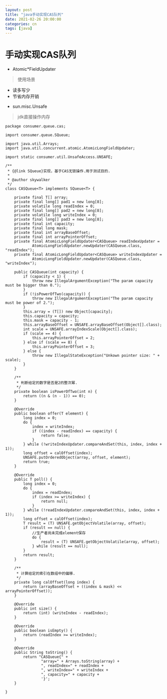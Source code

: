```yaml
---
layout: post
title: "java手动实现CAS队列"
date: 2021-02-26 20:00:00
categories: cn
tags: [java]
---
```


# 手动实现CAS队列
 * Atomic*FieldUpdater
 > 使用场景
  - 读多写少
  - 节省内存开销  
 * sun.misc.Unsafe
 > jdk直接操作内存
 
	package consumer.queue.cas;

	import consumer.queue.SQueue;

	import java.util.Arrays;
	import java.util.concurrent.atomic.AtomicLongFieldUpdater;

	import static consumer.util.UnsafeAccess.UNSAFE;

	/**
	 * {@link SQueue}实现，基于CAS无锁操作.用于测试目的.
	 *
	 * @author skywalker
	 */
	class CASQueue<T> implements SQueue<T> {

		private final T[] array;
		private final long[] pad1 = new long[8];
		private volatile long readIndex = 0;
		private final long[] pad2 = new long[8];
		private volatile long writeIndex = 0;
		private final long[] pad3 = new long[8];
		private final int capacity;
		private final long mask;
		private final int arrayBaseOffset;
		private final int arrayPointerOffset;
		private final AtomicLongFieldUpdater<CASQueue> readIndexUpdater =
				AtomicLongFieldUpdater.newUpdater(CASQueue.class, "readIndex");
		private final AtomicLongFieldUpdater<CASQueue> writeIndexUpdater =
				AtomicLongFieldUpdater.newUpdater(CASQueue.class, "writeIndex");

		public CASQueue(int capacity) {
			if (capacity < 1) {
				throw new IllegalArgumentException("The param capacity must be bigger than 0.");
			}
			if (!isPowerOfTwo(capacity)) {
				throw new IllegalArgumentException("The param capacity must be power of 2.");
			}
			this.array = (T[]) new Object[capacity];
			this.capacity = capacity;
			this.mask = capacity - 1;
			this.arrayBaseOffset = UNSAFE.arrayBaseOffset(Object[].class);
			int scale = UNSAFE.arrayIndexScale(Object[].class);
			if (scale == 4) {
				this.arrayPointerOffset = 2;
			} else if (scale == 8) {
				this.arrayPointerOffset = 3;
			} else {
				throw new IllegalStateException("Unkown pointer size: " + scale);
			}
		}

		/**
		 * 判断给定的数字是否是2的整次幂.
		 */
		private boolean isPowerOfTwo(int n) {
			return ((n & (n - 1)) == 0);
		}

		@Override
		public boolean offer(T element) {
			long index = 0;
			do {
				index = writeIndex;
				if ((index - readIndex) == capacity) {
					return false;
				}
			} while (!writeIndexUpdater.compareAndSet(this, index, index + 1));
			long offset = calOffset(index);
			UNSAFE.putOrderedObject(array, offset, element);
			return true;
		}

		@Override
		public T poll() {
			long index = 0;
			do {
				index = readIndex;
				if (index >= writeIndex) {
					return null;
				}
			} while (!readIndexUpdater.compareAndSet(this, index, index + 1));
			long offset = calOffset(index);
			T result = (T) UNSAFE.getObjectVolatile(array, offset);
			if (result == null) {
				//生产者尚未完成element保存
				do {
					result = (T) UNSAFE.getObjectVolatile(array, offset);
				} while (result == null);
			}
			return result;
		}

		/**
		 * 计算给定的索引在数组中的偏移.
		 */
		private long calOffset(long index) {
			return (arrayBaseOffset + ((index & mask) << arrayPointerOffset));
		}

		@Override
		public int size() {
			return (int) (writeIndex - readIndex);
		}

		@Override
		public boolean isEmpty() {
			return (readIndex >= writeIndex);
		}

		@Override
		public String toString() {
			return "CASQueue{" +
					"array=" + Arrays.toString(array) +
					", readIndex=" + readIndex +
					", writeIndex=" + writeIndex +
					", capacity=" + capacity +
					'}';
		}

	}
